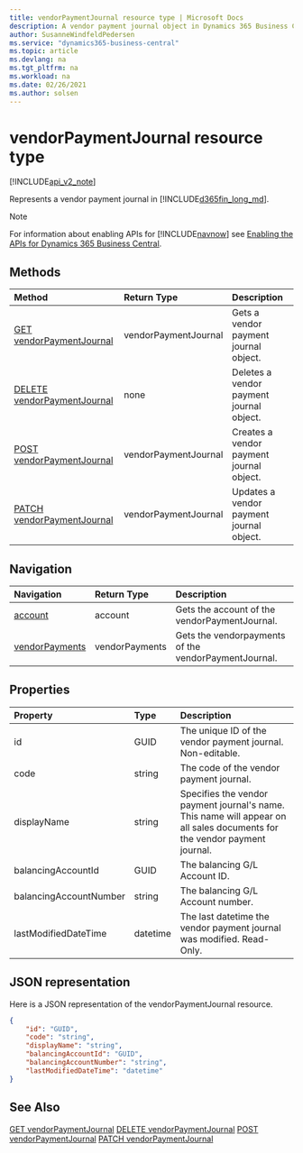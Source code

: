 ```yaml
---
title: vendorPaymentJournal resource type | Microsoft Docs
description: A vendor payment journal object in Dynamics 365 Business Central.
author: SusanneWindfeldPedersen
ms.service: "dynamics365-business-central"
ms.topic: article
ms.devlang: na
ms.tgt_pltfrm: na
ms.workload: na
ms.date: 02/26/2021
ms.author: solsen
---
```


# vendorPaymentJournal resource type

[!INCLUDE[api_v2_note](../../includes/api_v2_note.md)]

<!-- START>DO_NOT_EDIT -->
<!-- IMPORTANT:Do not edit any of the content between here and the END>DO_NOT_EDIT. -->
Represents a vendor payment journal in [!INCLUDE[d365fin_long_md](../../includes/d365fin_long_md.md)].

> [!NOTE]
> For information about enabling APIs for [!INCLUDE[navnow](../../includes/navnow_md.md)] see [Enabling the APIs for Dynamics 365 Business Central](../enabling-apis-for-dynamics-nav.md).

## Methods

| Method | Return Type|Description |
|:--------------------|:-----------|:-------------------------|
|[GET vendorPaymentJournal](../api/dynamics_vendorpaymentjournal_get.md)|vendorPaymentJournal|Gets a vendor payment journal object.|
|[DELETE vendorPaymentJournal](../api/dynamics_vendorpaymentjournal_delete.md)|none|Deletes a vendor payment journal object.|
|[POST vendorPaymentJournal](../api/dynamics_vendorpaymentjournal_create.md)|vendorPaymentJournal|Creates a vendor payment journal object.|
|[PATCH vendorPaymentJournal](../api/dynamics_vendorpaymentjournal_update.md)|vendorPaymentJournal|Updates a vendor payment journal object.|


## Navigation

| Navigation |Return Type| Description |
|:----------|:----------|:-----------------|
|[account](dynamics_account.md)|account |Gets the account of the vendorPaymentJournal.|
|[vendorPayments](dynamics_vendorpayment.md)|vendorPayments |Gets the vendorpayments of the vendorPaymentJournal.|

## Properties

| Property           | Type   |Description     |
|:-------------------|:-------|:---------------|
|id|GUID|The unique ID of the vendor payment journal. Non-editable.|
|code|string|The code of the vendor payment journal.|
|displayName|string|Specifies the vendor payment journal's name. This name will appear on all sales documents for the vendor payment journal.|
|balancingAccountId|GUID|The balancing G/L Account ID.|
|balancingAccountNumber|string|The balancing G/L Account number.|
|lastModifiedDateTime|datetime|The last datetime the vendor payment journal was modified. Read-Only.|

## JSON representation

Here is a JSON representation of the vendorPaymentJournal resource.


```json
{
    "id": "GUID",
    "code": "string",
    "displayName": "string",
    "balancingAccountId": "GUID",
    "balancingAccountNumber": "string",
    "lastModifiedDateTime": "datetime"
}
```
<!-- IMPORTANT: END>DO_NOT_EDIT -->



## See Also
[GET vendorPaymentJournal](../api/dynamics_vendorPaymentJournal_Get.md)
[DELETE vendorPaymentJournal](../api/dynamics_vendorPaymentJournal_Delete.md)
[POST vendorPaymentJournal](../api/dynamics_vendorPaymentJournal_Create.md)
[PATCH vendorPaymentJournal](../api/dynamics_vendorPaymentJournal_Update.md)
